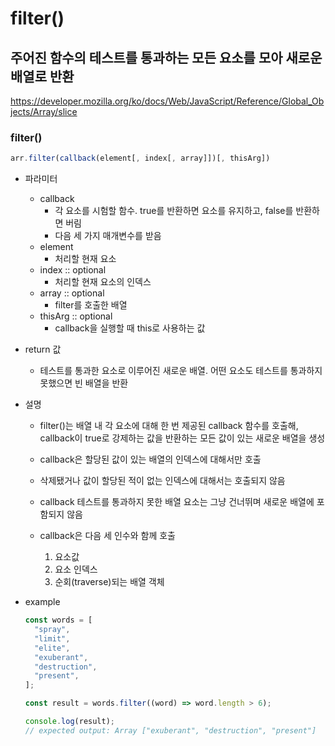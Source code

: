 # filter()

## 주어진 함수의 테스트를 통과하는 모든 요소를 모아 새로운 배열로 반환

https://developer.mozilla.org/ko/docs/Web/JavaScript/Reference/Global_Objects/Array/slice

### filter()

```javascript
arr.filter(callback(element[, index[, array]])[, thisArg])
```

- 파라미터

  - callback
    - 각 요소를 시험할 함수. true를 반환하면 요소를 유지하고, false를 반환하면 버림
    - 다음 세 가지 매개변수를 받음
  - element
    - 처리할 현재 요소
  - index :: optional
    - 처리할 현재 요소의 인덱스
  - array :: optional
    - filter를 호출한 배열
  - thisArg :: optional
    - callback을 실행할 때 this로 사용하는 값

- return 값

  - 테스트를 통과한 요소로 이루어진 새로운 배열. 어떤 요소도 테스트를 통과하지 못했으면 빈 배열을 반환

- 설명

  - filter()는 배열 내 각 요소에 대해 한 번 제공된 callback 함수를 호출해, callback이 true로 강제하는 값을 반환하는 모든 값이 있는 새로운 배열을 생성
  - callback은 할당된 값이 있는 배열의 인덱스에 대해서만 호출
  - 삭제됐거나 값이 할당된 적이 없는 인덱스에 대해서는 호출되지 않음
  - callback 테스트를 통과하지 못한 배열 요소는 그냥 건너뛰며 새로운 배열에 포함되지 않음

  - callback은 다음 세 인수와 함께 호출
    1.  요소값
    2.  요소 인덱스
    3.  순회(traverse)되는 배열 객체

- example

  ```javascript
  const words = [
    "spray",
    "limit",
    "elite",
    "exuberant",
    "destruction",
    "present",
  ];

  const result = words.filter((word) => word.length > 6);

  console.log(result);
  // expected output: Array ["exuberant", "destruction", "present"]
  ```
